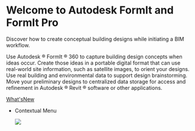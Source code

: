 # Welcome to Autodesk FormIt and FormIt Pro
Discover how to create conceptual building designs while initiating a BIM workflow.
 

Use Autodesk ®  FormIt ®  360 to capture building design concepts when ideas occur. Create those ideas in a portable digital format that can use real-world site information, such as satellite images, to orient your designs. Use real building and environmental data to support design brainstorming. Move your preliminary designs to centralized data storage for access and refinement in Autodesk ®  Revit ®  software or other applications.

[ What'sNew](https://www.youtube.com/playlist?list=PLqumTDi1CVHMCJkO9l3aX5vVK3GdBmxnx)

* Contextual Menu 
    
    ![](Images/GUID-CD1BF99B-8D4D-4F82-833C-BF7F8B243BDD-low.png)

